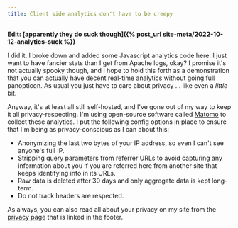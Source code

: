 ```yaml
---
title: Client side analytics don't have to be creepy
---
```


**Edit: [apparently they do suck though]({% post_url site-meta/2022-10-12-analytics-suck %})**

I did it. I broke down and added some Javascript analytics code here. I just want to have fancier stats than I get from Apache logs, okay? I promise it's not actually spooky though, and I hope to hold this forth as a demonstration that you can actually have decent real-time analytics without going full panopticon. As usual you just have to care about privacy ... like even a *little* bit.

Anyway, it's at least all still self-hosted, and I've gone out of my way to keep it all privacy-respecting. I'm using open-source software called [Matomo](https://github.com/matomo-org/matomo)
 to collect these analytics. I put the following config options in place to ensure that I'm being as privacy-conscious as I can about this:

* Anonymizing the last two bytes of your IP address, so even I can't see anyone's full IP.
* Stripping query parameters from referrer URLs to avoid capturing any information about you if you are referred here from another site that keeps identifying info in its URLs.
* Raw data is deleted after 30 days and only aggregate data is kept long-term.
* Do not track headers are respected.

As always, you can also read all about your privacy on my site from the [privacy page](https://byjoby.com/~privacy/) that is linked in the footer.
